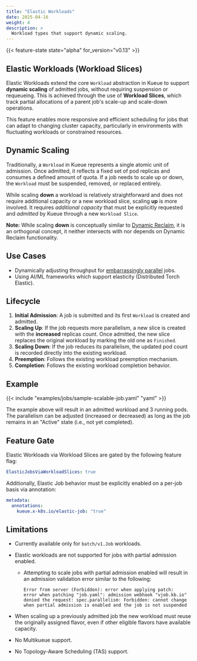 ```yaml
---
title: "Elastic Workloads"
date: 2025-04-16
weight: 4
description: >
  Workload types that support dynamic scaling.
---
```


{{< feature-state state="alpha" for_version="v0.13" >}}

## Elastic Workloads (Workload Slices)

Elastic Workloads extend the core `Workload` abstraction in Kueue to support **dynamic scaling** of admitted jobs, without requiring suspension or requeueing.
This is achieved through the use of **Workload Slices**, which track partial allocations of a parent job's scale-up and scale-down operations.

This feature enables more responsive and efficient scheduling for jobs that can adapt to changing cluster capacity, particularly in environments with fluctuating workloads or constrained resources.

## Dynamic Scaling

Traditionally, a `Workload` in Kueue represents a single atomic unit of admission.
Once admitted, it reflects a fixed set of pod replicas and consumes a defined amount of quota. If a job needs to scale up or down, the `Workload` must be suspended, removed, or replaced entirely.

While scaling **down** a workload is relatively straightforward and does not require additional capacity or a new workload slice, scaling **up** is more involved. It requires *additional capacity* that must be explicitly requested and *admitted* by Kueue through a new `Workload Slice`.

**Note:** While scaling **down** is conceptually similar to [Dynamic Reclaim](https://kueue.sigs.k8s.io/docs/concepts/workload/#dynamic-reclaim), it is an orthogonal concept, it neither intersects with nor depends on Dynamic Reclaim functionality.

## Use Cases

* Dynamically adjusting throughput for [embarrassingly parallel](https://en.wikipedia.org/wiki/Embarrassingly_parallel) jobs.
* Using AI/ML frameworks which support elasticity (Distributed Torch Elastic).

## Lifecycle

1. **Initial Admission**: A job is submitted and its first `Workload` is created and admitted.
2. **Scaling Up**: If the job requests more parallelism, a new slice is created with the **increased** replicas count. Once admitted, the new slice replaces the original workload by marking the old one as `Finished`.
3. **Scaling Down**: If the job reduces its parallelism, the updated pod count is recorded directly into the existing workload.
4. **Preemption**: Follows the existing workload preemption mechanism.
5. **Completion**: Follows the existing workload completion behavior.

## Example

{{< include "examples/jobs/sample-scalable-job.yaml" "yaml" >}}

The example above will result in an admitted workload and 3 running pods.
The parallelism can be adjusted (increased or decreased) as long as the job remains in an "Active" state (i.e., not yet completed).

## Feature Gate

Elastic Workloads via Workload Slices are gated by the following feature flag:

```yaml
ElasticJobsViaWorkloadSlices: true
```

Additionally, Elastic Job behavior must be explicitly enabled on a per-job basis via annotation:

```yaml
metadata:
  annotations:
    kueue.x-k8s.io/elastic-job: "true"
```

## Limitations

* Currently available only for `batch/v1.Job` workloads.
* Elastic workloads are not supported for jobs with partial admission enabled.

    * Attempting to scale jobs with partial admission enabled will result in an admission validation error similar to the following:

      ```text
      Error from server (Forbidden): error when applying patch:
      error when patching "job.yaml": admission webhook "vjob.kb.io" denied the request: spec.parallelism: Forbidden: cannot change when partial admission is enabled and the job is not suspended
      ```
* When scaling up a previously admitted job the new workload must reuse the originally assigned flavor, even if other eligible flavors have available capacity.
* No Multikueue support.
* No Topology-Aware Scheduling (TAS) support. 